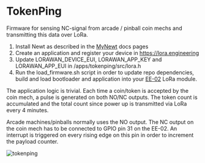 # TokenPing

Firmware for sensing NC-signal from arcade / pinball coin mechs and transmitting this data over LoRa.

1. Install Newt as described in the [MyNewt](https://mynewt.apache.org/v1_1_0/os/get_started/native_install_intro/) docs pages
1. Create an application and register your device in https://lora.engineering
1. Update LORAWAN_DEVICE_EUI, LORAWAN_APP_KEY and LORAWAN_APP_EUI in /apps/tokenping/src/lora.h
1. Run the load_firmware.sh script in order to update repo dependencies, build and load bootloader and application into your [EE-02](https://docs.exploratory.engineering/ee-02/) LoRa module.

The application logic is trivial. Each time a coin/token is accepted by the coin mech, a pulse is generated on both NO/NC outputs. The token count is accumulated and the total count since power up is transmitted via LoRa every 4 minutes.

Arcade machines/pinballs normally uses the NO output. The NC output on the coin mech has to be connected to GPIO pin 31 on the EE-02. An interrupt is triggered on every rising edge on this pin in order to increment the payload counter.

![tokenping](http://www.timeexpander.com/wordpress/wp-content/uploads/tokenping.jpg)
